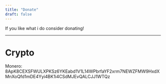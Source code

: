 ```yaml
---
title: "Donate"
draft: false
---
```

If you like what i do consider donating!

---

# Crypto
Monero: 8ApK8CEXSFWULXPKSz6YKEabd1V1L14WPbrfaYF2xrm7NEWZFMW9HxdXMnXoQfd1mDE4Yyi4BK1i4CSdMJEvQALCJJ1WTQz